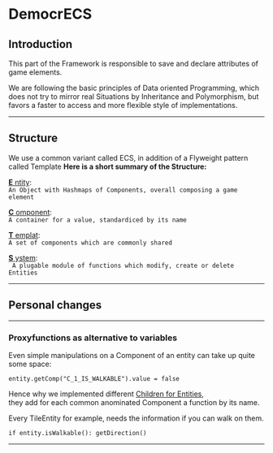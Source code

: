 # DemocrECS  
  
## Introduction
This part of the Framework is responsible to save and declare attributes of game elements.  
  
We are following the basic principles of Data oriented Programming, which does not try to mirror real Situations by Inheritance and Polymorphism, but favors a faster to access and more flexible style of implementations. 
  
---
  
## Structure
  
We use a common variant called ECS, in addition of a Flyweight pattern called Template
**Here is a short summary of the Structure:**

[**E** ntity](../DemocrECS/Entity/Entity.md):  
`` An Object with Hashmaps of Components, overall composing a game element  ``      
    
[**C** omponent](../DemocrECS/Entity-Attributes/Components/Component.md):  
``A container for a value, standardiced by its name ``

[**T** emplat]():  
``A set of components which are commonly shared``
  
[**S** ystem]():  
`` A plugable module of functions which modify, create or delete Entities``
  
---
  
## Personal changes
---
### Proxyfunctions as alternative to variables 
Even simple manipulations on a Component of an entity can take up quite some space:  
````
entity.getComp("C_1_IS_WALKABLE").value = false
````  
Hence why we implemented different [Children for Entities](../DemocrECS/Entity/Entity.md),  
they add for each common anominated Component a function by its name.  
  
Every TileEntity for example, needs the information if you can walk on them.
```
if entity.isWalkable(): getDirection()  
```
---

